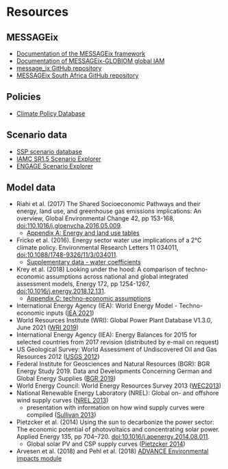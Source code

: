 Resources
=========

MESSAGEix
---------
- [Documentation of the MESSAGEix framework](https://docs.messageix.org/)
- [Documentation of MESSAGEix-GLOBIOM global IAM](https://docs.messageix.org/global/)
- [message_ix GitHub repository](https://github.com/iiasa/message_ix/)
- [MESSAGEix South Africa GitHub repository](https://github.com/tum-ewk/message_ix_south_africa)

Policies
--------
- [Climate Policy Database](http://climatepolicydatabase.org/index.php/Climate_Policy_Database)

Scenario data
-------------
- [SSP scenario database](https://tntcat.iiasa.ac.at/SspDb/)
- [IAMC SR1.5 Scenario Explorer](https://data.ece.iiasa.ac.at/iamc-1.5c-explorer/)
- [ENGAGE Scenario Explorer](https://data.ece.iiasa.ac.at/engage/)

Model data
----------
- Riahi et al. (2017) The Shared Socioeconomic Pathways and their energy, land use, and greenhouse gas emissions implications: An overview, Global Environmental Change 42, pp 153-168, [doi:110.1016/j.gloenvcha.2016.05.009](https://dx.doi.org/10.1016/j.gloenvcha.2016.05.009).
  - [Appendix A: Energy and land use tables](https://ars.els-cdn.com/content/image/1-s2.0-S0959378016300681-mmc1.pdf#%5B%7B%22num%22%3A96%2C%22gen%22%3A0%7D%2C%7B%22name%22%3A%22XYZ%22%7D%2C70%2C720%2C0%5D)
- Fricko et al. (2016). Energy sector water use implications of a 2°C climate policy. Environmental Research Letters 11 034011, [doi:10.1088/1748-9326/11/3/034011](https://doi.org/10.1088/1748-9326/11/3/034011).
  - [Supplementary data - water coefficients](https://iopscience.iop.org/1748-9326/11/3/034011/media/erl034011_suppdata.xlsx)
- Krey et al. (2018) Looking under the hood: A comparison of techno-economic assumptions across national and global integrated assessment models, Energy 172, pp 1254-1267, [doi:10.1016/j.energy.2018.12.131](https:doi.org/10.1016/j.energy.2018.12.131).
  - [Appendix C: techno-economic assumptions](https://ars.els-cdn.com/content/image/1-s2.0-S0360544218325039-mmc3.xlsx)
- International Energy Agency (IEA): World Energy Model - Techno-economic inputs ([IEA 2021](https://www.iea.org/reports/world-energy-model/techno-economic-inputs))
- World Resources Institute (WRI): Global Power Plant Database V1.3.0, June 2021 ([WRI 2019](http://datasets.wri.org/dataset/globalpowerplantdatabase))
- International Energy Agency (IEA): Energy Balances for 2015 for selected countries from 2017 revision (distributed by e-mail on request)
- US Geological Survey: World Assessment of Undiscovered Oil and Gas Resources 2012 ([USGS 2012](https://pubs.usgs.gov/dds/dds-069/dds-069-ff/))
- Federal Institute for Geosciences and Natural Resources (BGR): BGR Energy Study 2019. Data and Developments Concerning German and Global Energy Supplies ([BGR 2019](https://www.bgr.bund.de/EN/Themen/Energie/Produkte/energy_study_2019_summary_en.html))
- World Energy Council: World Energy Resources Survey 2013 ([WEC2013](https://www.worldenergy.org/assets/images/imported/2013/09/Complete_WER_2013_Survey.pdf))
- National Renewable Energy Laboratory (NREL): Global on- and offshore wind supply curves ([NREL 2013](https://web.stanford.edu/group/emf-research/docs/sm/2013/7-22/Patrick_Sullivan_Supplement_7.22_AM.xls))
  - presentation with information on how wind supply curves were compiled ([Sullivan 2013](http://www.cgd.ucar.edu/iam/meetings/2013iam-meeting/day2_energyandlanduse_sullivan.pdf))
- Pietzcker et al. (2014) Using the sun to decarbonize the power sector: The economic potential of photovoltaics and concentrating solar power. Applied Energy 135, pp 704–720. [doi:10.1016/j.apenergy.2014.08.011](https://doi.org/10.1016/j.apenergy.2014.08.011).
  - Global solar PV and CSP supply curves ([Pietzcker 2014](http://www.fp7-advance.eu/sites/default/files/documents/TB_WP5/ADVANCE_VREresources_Solar_byCountry.xlsx))
- Arvesen et al. (2018) and Pehl et al. (2018) [ADVANCE Environmental impacts module](http://fp7-advance.eu/?q=content/environmental-impacts-module)
